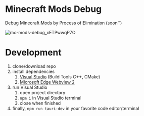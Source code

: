 # Minecraft Mods Debug

Debug Minecraft Mods by Process of Elimination (soon™)

![mc-mods-debug_xETPwwqP7O](https://user-images.githubusercontent.com/3277769/120879980-84ac9a00-c5c7-11eb-80a3-ec9c27d74b27.png)

# Development

1. clone/download repo
1. install dependencies
   1. [Visual Studio](https://visualstudio.microsoft.com) (Build Tools C++, CMake)
   1. [Microsoft Edge Webview 2](https://developer.microsoft.com/en-us/microsoft-edge/webview2/#download-section)
1. run Visual Studio
   1. open project directory
   1. `npm i` in Visual Studio terminal
   1. close when finished
1. finally, `npm run tauri-dev` in your favorite code editor/terminal
